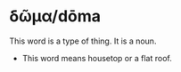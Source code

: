 # δῶμα/dōma 
This word is a type of thing. It is a noun. 

* This word means housetop or a flat roof. 
